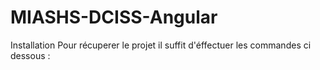 # MIASHS-DCISS-Angular
 Installation 
 Pour récuperer le projet il suffit d'éffectuer les commandes ci dessous :
